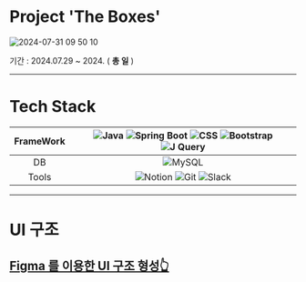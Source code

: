 # Project 'The Boxes'

![2024-07-31 09 50 10](https://github.com/user-attachments/assets/d9143e1e-5610-4da9-84f5-2708c910b2c4)


기간 : 2024.07.29 ~ 2024. ( __총 일__ )

---

# Tech Stack

| FrameWork | ![Java](https://img.shields.io/badge/Java-%23ED8B00.svg?style=flat&logo=openjdk&logoColor=white) ![Spring Boot](https://img.shields.io/badge/-Spring%20Boot-brightgreen?logo=spring&logoColor=white) ![CSS](https://img.shields.io/badge/-CSS3-blue?logo=css3&logoColor=white) ![Bootstrap](https://img.shields.io/badge/Bootstrap-%238511FA.svg?style=flat&logo=bootstrap&logoColor=white) ![J Query](https://img.shields.io/badge/Jquery-23ED8B00.svg?style=flat&logo=jquery&logoColor=white) |
| :-------: | :---------------------------------------------------------------------------------------------------------------------------------------------------------------------------------------------------------------------------------------------------------------------------------------------------------------------------------------------------------------------------------------------------------------------------------: |
|    DB     | ![MySQL](https://img.shields.io/badge/-MySQL-orange?logo=mysql&logoColor=white)|
|  Tools    | ![Notion](https://img.shields.io/badge/-Notion-black?logo=notion&logoColor=white) ![Git](https://img.shields.io/badge/-Git-red?logo=git&logoColor=white) ![Slack](https://img.shields.io/badge/-Slack-purple?logo=slack&logoColor=white) 
---

# UI 구조

[Figma 를 이용한 UI 구조 형성👆](https://www.figma.com/design/XzO61U3bADvNJi4MAB3ePi/The-Boxes?node-id=0-1&m=dev&t=pmUhGgbVt7N8TXxR-1)
---
